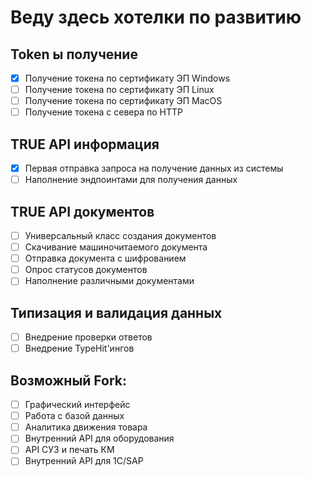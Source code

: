 # Веду здесь хотелки по развитию

## Token ы получение
- [x] Получение токена по сертификату ЭП Windows
- [ ] Получение токена по сертификату ЭП Linux
- [ ] Получение токена по сертификату ЭП MacOS
- [ ] Получение токена с севера по HTTP

## TRUE API информация
- [x] Первая отправка запроса на получение данных из системы
- [ ] Наполнение эндпоинтами для получения данных

## TRUE API документов
- [ ] Универсальный класс создания документов
- [ ] Скачивание машиночитаемого документа
- [ ] Отправка документа с шифрованием
- [ ] Опрос статусов документов
- [ ] Наполнение различными документами

## Типизация и валидация данных
- [ ] Внедрение проверки ответов
- [ ] Внедрение TypeHit'ингов

## Возможный Fork:
- [ ] Графический интерфейс
- [ ] Работа с базой данных
- [ ] Аналитика движения товара
- [ ] Внутренний API для оборудования
- [ ] API СУЗ и печать КМ
- [ ] Внутренний API для 1С/SAP